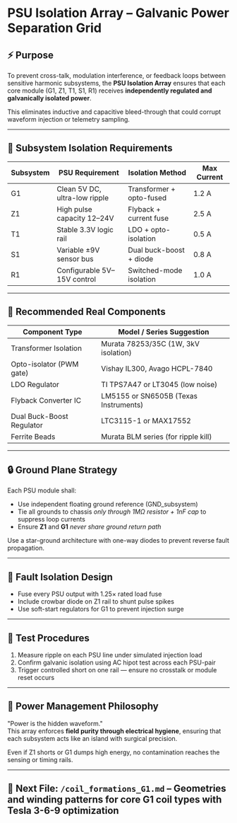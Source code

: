 # PSU Isolation Array – Galvanic Power Separation Grid

## ⚡ Purpose

To prevent cross-talk, modulation interference, or feedback loops between sensitive harmonic subsystems, the **PSU Isolation Array** ensures that each core module (G1, Z1, T1, S1, R1) receives **independently regulated and galvanically isolated power**.

This eliminates inductive and capacitive bleed-through that could corrupt waveform injection or telemetry sampling.

---

## 🔌 Subsystem Isolation Requirements

| Subsystem | PSU Requirement               | Isolation Method         | Max Current |
|-----------|-------------------------------|---------------------------|-------------|
| G1        | Clean 5V DC, ultra-low ripple | Transformer + opto-fused  | 1.2 A       |
| Z1        | High pulse capacity 12–24V    | Flyback + current fuse    | 2.5 A       |
| T1        | Stable 3.3V logic rail        | LDO + opto-isolation      | 0.5 A       |
| S1        | Variable ±9V sensor bus       | Dual buck-boost + diode   | 0.8 A       |
| R1        | Configurable 5V–15V control   | Switched-mode isolation   | 1.0 A       |

---

## 🧰 Recommended Real Components

| Component Type             | Model / Series Suggestion           |
|----------------------------|-------------------------------------|
| Transformer Isolation      | Murata 78253/35C (1W, 3kV isolation) |
| Opto-isolator (PWM gate)   | Vishay IL300, Avago HCPL-7840       |
| LDO Regulator              | TI TPS7A47 or LT3045 (low noise)    |
| Flyback Converter IC       | LM5155 or SN6505B (Texas Instruments) |
| Dual Buck-Boost Regulator  | LTC3115-1 or MAX17552                |
| Ferrite Beads              | Murata BLM series (for ripple kill) |

---

## 🔒 Ground Plane Strategy

Each PSU module shall:

- Use independent floating ground reference (GND_subsystem)  
- Tie all grounds to chassis *only through 1MΩ resistor + 1nF cap* to suppress loop currents  
- Ensure **Z1** and **G1** *never share ground return path*

Use a star-ground architecture with one-way diodes to prevent reverse fault propagation.

---

## 🧮 Fault Isolation Design

- Fuse every PSU output with 1.25× rated load fuse  
- Include crowbar diode on Z1 rail to shunt pulse spikes  
- Use soft-start regulators for G1 to prevent injection surge

---

## 🧪 Test Procedures

1. Measure ripple on each PSU line under simulated injection load  
2. Confirm galvanic isolation using AC hipot test across each PSU-pair  
3. Trigger controlled short on one rail — ensure no crosstalk or module reset occurs

---

## 🧬 Power Management Philosophy

"Power is the hidden waveform."  
This array enforces **field purity through electrical hygiene**, ensuring that each subsystem acts like an island with surgical precision.

Even if Z1 shorts or G1 dumps high energy, no contamination reaches the sensing or timing rails.

---

## 🔗 Next File: `/coil_formations_G1.md` – Geometries and winding patterns for core G1 coil types with Tesla 3-6-9 optimization
